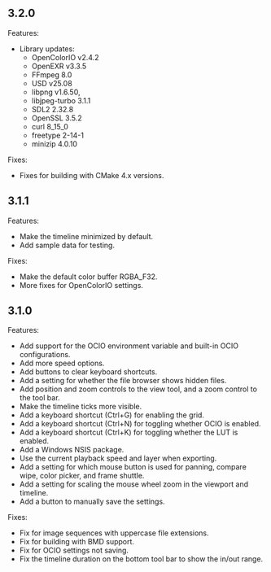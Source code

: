 ## 3.2.0

Features:
* Library updates:
    - OpenColorIO v2.4.2
    - OpenEXR v3.3.5
    - FFmpeg 8.0
    - USD v25.08
    - libpng v1.6.50,
    - libjpeg-turbo 3.1.1
    - SDL2 2.32.8
    - OpenSSL 3.5.2
    - curl 8_15_0
    - freetype 2-14-1
    - minizip 4.0.10

Fixes:
* Fixes for building with CMake 4.x versions.


## 3.1.1

Features:
* Make the timeline minimized by default.
* Add sample data for testing.

Fixes:
* Make the default color buffer RGBA_F32.
* More fixes for OpenColorIO settings.


## 3.1.0

Features:
* Add support for the OCIO environment variable and built-in OCIO configurations.
* Add more speed options.
* Add buttons to clear keyboard shortcuts.
* Add a setting for whether the file browser shows hidden files.
* Add position and zoom controls to the view tool, and a zoom control to the tool bar.
* Make the timeline ticks more visible.
* Add a keyboard shortcut (Ctrl+G) for enabling the grid.
* Add a keyboard shortcut (Ctrl+N) for toggling whether OCIO is enabled.
* Add a keyboard shortcut (Ctrl+K) for toggling whether the LUT is enabled.
* Add a Windows NSIS package.
* Use the current playback speed and layer when exporting.
* Add a setting for which mouse button is used for panning, compare wipe, color picker, and frame shuttle.
* Add a setting for scaling the mouse wheel zoom in the viewport and timeline.
* Add a button to manually save the settings.

Fixes:
* Fix for image sequences with uppercase file extensions.
* Fix for building with BMD support.
* Fix for OCIO settings not saving.
* Fix the timeline duration on the bottom tool bar to show the in/out range.

